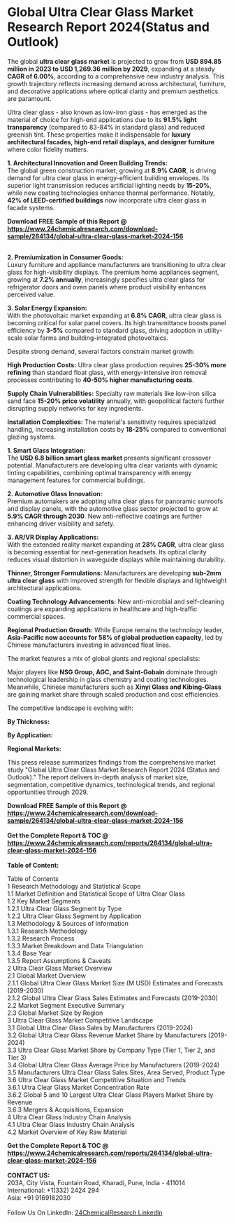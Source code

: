 <h1>Global Ultra Clear Glass Market Research Report 2024(Status and Outlook)</h1><p>The global <strong>ultra clear glass market</strong> is projected to grow from <strong>USD 894.85 million in 2023 to USD 1,269.36 million by 2029</strong>, expanding at a steady <strong>CAGR of 6.00%</strong>, according to a comprehensive new industry analysis. This growth trajectory reflects increasing demand across architectural, furniture, and decorative applications where optical clarity and premium aesthetics are paramount.</p><p>Ultra clear glass - also known as low-iron glass - has emerged as the material of choice for high-end applications due to its <strong>91.5% light transparency</strong> (compared to 83-84% in standard glass) and reduced greenish tint. These properties make it indispensable for <strong>luxury architectural facades, high-end retail displays, and designer furniture</strong> where color fidelity matters.</p><p><strong>1. Architectural Innovation and Green Building Trends:</strong><br>
The global green construction market, growing at <strong>8.9% CAGR</strong>, is driving demand for ultra clear glass in energy-efficient building envelopes. Its superior light transmission reduces artificial lighting needs by <strong>15-20%</strong>, while new coating technologies enhance thermal performance. Notably, <strong>42% of LEED-certified buildings</strong> now incorporate ultra clear glass in facade systems.</p><div><b>Download FREE Sample of this Report @ 
            <a href="https://www.24chemicalresearch.com/download-sample/264134/global-ultra-clear-glass-market-2024-156">
            https://www.24chemicalresearch.com/download-sample/264134/global-ultra-clear-glass-market-2024-156</a></b></div><br><p><strong>2. Premiumization in Consumer Goods:</strong><br>
Luxury furniture and appliance manufacturers are transitioning to ultra clear glass for high-visibility displays. The premium home appliances segment, growing at <strong>7.2% annually</strong>, increasingly specifies ultra clear glass for refrigerator doors and oven panels where product visibility enhances perceived value.</p><p><strong>3. Solar Energy Expansion:</strong><br>
With the photovoltaic market expanding at <strong>6.8% CAGR</strong>, ultra clear glass is becoming critical for solar panel covers. Its high transmittance boosts panel efficiency by <strong>3-5%</strong> compared to standard glass, driving adoption in utility-scale solar farms and building-integrated photovoltaics.</p><p>Despite strong demand, several factors constrain market growth:</p><p><strong>High Production Costs:</strong> Ultra clear glass production requires <strong>25-30% more refining</strong> than standard float glass, with energy-intensive iron removal processes contributing to <strong>40-50% higher manufacturing costs</strong>.</p><p><strong>Supply Chain Vulnerabilities:</strong> Specialty raw materials like low-iron silica sand face <strong>15-20% price volatility</strong> annually, with geopolitical factors further disrupting supply networks for key ingredients.</p><p><strong>Installation Complexities:</strong> The material's sensitivity requires specialized handling, increasing installation costs by <strong>18-25%</strong> compared to conventional glazing systems.</p><p><strong>1. Smart Glass Integration:</strong><br>
The <strong>USD 6.8 billion smart glass market</strong> presents significant crossover potential. Manufacturers are developing ultra clear variants with dynamic tinting capabilities, combining optimal transparency with energy management features for commercial buildings.</p><p><strong>2. Automotive Glass Innovation:</strong><br>
Premium automakers are adopting ultra clear glass for panoramic sunroofs and display panels, with the automotive glass sector projected to grow at <strong>5.9% CAGR through 2030</strong>. New anti-reflective coatings are further enhancing driver visibility and safety.</p><p><strong>3. AR/VR Display Applications:</strong><br>
With the extended reality market expanding at <strong>28% CAGR</strong>, ultra clear glass is becoming essential for next-generation headsets. Its optical clarity reduces visual distortion in waveguide displays while maintaining durability.</p><p><strong>Thinner, Stronger Formulations:</strong> Manufacturers are developing <strong>sub-2mm ultra clear glass</strong> with improved strength for flexible displays and lightweight architectural applications.</p><p><strong>Coating Technology Advancements:</strong> New anti-microbial and self-cleaning coatings are expanding applications in healthcare and high-traffic commercial spaces.</p><p><strong>Regional Production Growth:</strong> While Europe remains the technology leader, <strong>Asia-Pacific now accounts for 58% of global production capacity</strong>, led by Chinese manufacturers investing in advanced float lines.</p><p>The market features a mix of global giants and regional specialists:</p><p>Major players like <strong>NSG Group, AGC, and Saint-Gobain</strong> dominate through technological leadership in glass chemistry and coating technologies. Meanwhile, Chinese manufacturers such as <strong>Xinyi Glass and Kibing-Glass</strong> are gaining market share through scaled production and cost efficiencies.</p><p>The competitive landscape is evolving with:</p><p><strong>By Thickness:</strong></p><p><strong>By Application:</strong></p><p><strong>Regional Markets:</strong></p><p>This press release summarizes findings from the comprehensive market study "Global Ultra Clear Glass Market Research Report 2024 (Status and Outlook)." The report delivers in-depth analysis of market size, segmentation, competitive dynamics, technological trends, and regional opportunities through 2029.</p><div><b>Download FREE Sample of this Report @ 
            <a href="https://www.24chemicalresearch.com/download-sample/264134/global-ultra-clear-glass-market-2024-156">
            https://www.24chemicalresearch.com/download-sample/264134/global-ultra-clear-glass-market-2024-156</a></b></div><br><div><b>Get the Complete Report & TOC @ 
            <a href="https://www.24chemicalresearch.com/reports/264134/global-ultra-clear-glass-market-2024-156">
            https://www.24chemicalresearch.com/reports/264134/global-ultra-clear-glass-market-2024-156</a></b></div><br>
            <b>Table of Content:</b><p>Table of Contents<br />
1 Research Methodology and Statistical Scope<br />
1.1 Market Definition and Statistical Scope of Ultra Clear Glass<br />
1.2 Key Market Segments<br />
1.2.1 Ultra Clear Glass Segment by Type<br />
1.2.2 Ultra Clear Glass Segment by Application<br />
1.3 Methodology & Sources of Information<br />
1.3.1 Research Methodology<br />
1.3.2 Research Process<br />
1.3.3 Market Breakdown and Data Triangulation<br />
1.3.4 Base Year<br />
1.3.5 Report Assumptions & Caveats<br />
2 Ultra Clear Glass Market Overview<br />
2.1 Global Market Overview<br />
2.1.1 Global Ultra Clear Glass Market Size (M USD) Estimates and Forecasts (2019-2030)<br />
2.1.2 Global Ultra Clear Glass Sales Estimates and Forecasts (2019-2030)<br />
2.2 Market Segment Executive Summary<br />
2.3 Global Market Size by Region<br />
3 Ultra Clear Glass Market Competitive Landscape<br />
3.1 Global Ultra Clear Glass Sales by Manufacturers (2019-2024)<br />
3.2 Global Ultra Clear Glass Revenue Market Share by Manufacturers (2019-2024)<br />
3.3 Ultra Clear Glass Market Share by Company Type (Tier 1, Tier 2, and Tier 3)<br />
3.4 Global Ultra Clear Glass Average Price by Manufacturers (2019-2024)<br />
3.5 Manufacturers Ultra Clear Glass Sales Sites, Area Served, Product Type<br />
3.6 Ultra Clear Glass Market Competitive Situation and Trends<br />
3.6.1 Ultra Clear Glass Market Concentration Rate<br />
3.6.2 Global 5 and 10 Largest Ultra Clear Glass Players Market Share by Revenue<br />
3.6.3 Mergers & Acquisitions, Expansion<br />
4 Ultra Clear Glass Industry Chain Analysis<br />
4.1 Ultra Clear Glass Industry Chain Analysis<br />
4.2 Market Overview of Key Raw Material</p><div><b>Get the Complete Report & TOC @ 
            <a href="https://www.24chemicalresearch.com/reports/264134/global-ultra-clear-glass-market-2024-156">
            https://www.24chemicalresearch.com/reports/264134/global-ultra-clear-glass-market-2024-156</a></b></div><br><b>CONTACT US:</b><br>
            203A, City Vista, Fountain Road, Kharadi, Pune, India - 411014<br>
            International: +1(332) 2424 294<br>
            Asia: +91 9169162030 <br><br>
            Follow Us On LinkedIn: <a href="https://www.linkedin.com/company/24chemicalresearch/">24ChemicalResearch LinkedIn</a>